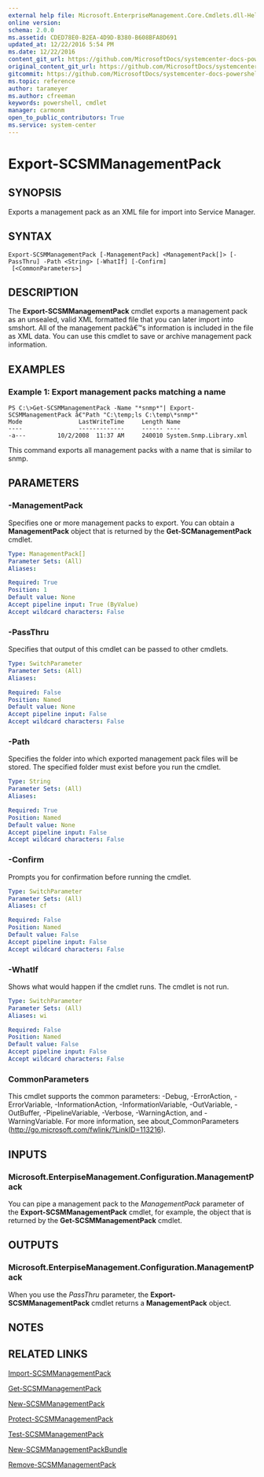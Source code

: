 ```yaml
---
external help file: Microsoft.EnterpriseManagement.Core.Cmdlets.dll-Help.xml
online version: 
schema: 2.0.0
ms.assetid: CDED78E0-B2EA-4D9D-B380-B608BFA8D691
updated_at: 12/22/2016 5:54 PM
ms.date: 12/22/2016
content_git_url: https://github.com/MicrosoftDocs/systemcenter-docs-powershell/blob/live/systemcenter-cmdlets/SystemCenter2016/ServiceManagerCore/vlatest/Export-SCSMManagementPack.md
original_content_git_url: https://github.com/MicrosoftDocs/systemcenter-docs-powershell/blob/live/systemcenter-cmdlets/SystemCenter2016/ServiceManagerCore/vlatest/Export-SCSMManagementPack.md
gitcommit: https://github.com/MicrosoftDocs/systemcenter-docs-powershell/blob/17c3a51bd892aad46c731d9f381f0704b4815004/systemcenter-cmdlets/SystemCenter2016/ServiceManagerCore/vlatest/Export-SCSMManagementPack.md
ms.topic: reference
author: tarameyer
ms.author: cfreeman
keywords: powershell, cmdlet
manager: carmonm
open_to_public_contributors: True
ms.service: system-center
---
```


# Export-SCSMManagementPack

## SYNOPSIS
Exports a management pack as an XML file for import into Service Manager.

## SYNTAX

```
Export-SCSMManagementPack [-ManagementPack] <ManagementPack[]> [-PassThru] -Path <String> [-WhatIf] [-Confirm]
 [<CommonParameters>]
```

## DESCRIPTION
The **Export-SCSMManagementPack** cmdlet exports a management pack as an unsealed, valid XML formatted file that you can later import into smshort.
All of the management packâ€™s information is included in the file as XML data.
You can use this cmdlet to save or archive management pack information.

## EXAMPLES

### Example 1: Export management packs matching a name
```
PS C:\>Get-SCSMManagementPack -Name "*snmp*"| Export-SCSMManagementPack â€"Path "C:\temp;ls C:\temp\*snmp*"
Mode                LastWriteTime     Length Name
----                -------------     ------ ----
-a---         10/2/2008  11:37 AM     240010 System.Snmp.Library.xml
```

This command exports all management packs with a name that is similar to snmp.

## PARAMETERS

### -ManagementPack
Specifies one or more management packs to export.
You can obtain a **ManagementPack** object that is returned by the **Get-SCManagementPack** cmdlet.

```yaml
Type: ManagementPack[]
Parameter Sets: (All)
Aliases: 

Required: True
Position: 1
Default value: None
Accept pipeline input: True (ByValue)
Accept wildcard characters: False
```

### -PassThru
Specifies that output of this cmdlet can be passed to other cmdlets.

```yaml
Type: SwitchParameter
Parameter Sets: (All)
Aliases: 

Required: False
Position: Named
Default value: None
Accept pipeline input: False
Accept wildcard characters: False
```

### -Path
Specifies the folder into which exported management pack files will be stored.
The specified folder must exist before you run the cmdlet.

```yaml
Type: String
Parameter Sets: (All)
Aliases: 

Required: True
Position: Named
Default value: None
Accept pipeline input: False
Accept wildcard characters: False
```

### -Confirm
Prompts you for confirmation before running the cmdlet.

```yaml
Type: SwitchParameter
Parameter Sets: (All)
Aliases: cf

Required: False
Position: Named
Default value: False
Accept pipeline input: False
Accept wildcard characters: False
```

### -WhatIf
Shows what would happen if the cmdlet runs.
The cmdlet is not run.

```yaml
Type: SwitchParameter
Parameter Sets: (All)
Aliases: wi

Required: False
Position: Named
Default value: False
Accept pipeline input: False
Accept wildcard characters: False
```

### CommonParameters
This cmdlet supports the common parameters: -Debug, -ErrorAction, -ErrorVariable, -InformationAction, -InformationVariable, -OutVariable, -OutBuffer, -PipelineVariable, -Verbose, -WarningAction, and -WarningVariable. For more information, see about_CommonParameters (http://go.microsoft.com/fwlink/?LinkID=113216).

## INPUTS

### Microsoft.EnterpiseManagement.Configuration.ManagementPack
You can pipe a management pack to the *ManagementPack* parameter of the **Export-SCSMManagementPack** cmdlet, for example, the object that is returned by the **Get-SCSMManagementPack** cmdlet.

## OUTPUTS

### Microsoft.EnterpiseManagement.Configuration.ManagementPack
When you use the *PassThru* parameter, the **Export-SCSMManagementPack** cmdlet returns a **ManagementPack** object.

## NOTES

## RELATED LINKS

[Import-SCSMManagementPack](xref:SystemCenter2016/ServiceManagerCore/vlatest/Import-SCSMManagementPack.md)

[Get-SCSMManagementPack](xref:SystemCenter2016/ServiceManagerCore/vlatest/Get-SCSMManagementPack.md)

[New-SCSMManagementPack](xref:SystemCenter2016/ServiceManagerCore/vlatest/New-SCSMManagementPack.md)

[Protect-SCSMManagementPack](xref:SystemCenter2016/ServiceManagerCore/vlatest/Protect-SCSMManagementPack.md)

[Test-SCSMManagementPack](xref:SystemCenter2016/ServiceManagerCore/vlatest/Test-SCSMManagementPack.md)

[New-SCSMManagementPackBundle](xref:SystemCenter2016/ServiceManagerCore/vlatest/New-SCSMManagementPackBundle.md)

[Remove-SCSMManagementPack](xref:SystemCenter2016/ServiceManagerCore/vlatest/Remove-SCSMManagementPack.md)

